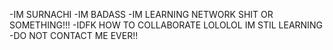 -IM SURNACHI
-IM BADASS
-IM LEARNING NETWORK SHIT OR SOMETHING!!!
-IDFK HOW TO COLLABORATE LOLOLOL IM STIL LEARNING
-DO NOT CONTACT ME EVER!!

